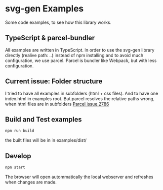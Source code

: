# svg-gen Examples

Some code examples, to see how this library works.

## TypeScript & parcel-bundler

All examples are written in TypeScript.
In order to use the svg-gen library directly (realive path: ..) instead of npm installing and to avoid much configuration, we use parcel.
Parcel is bundler like Webpack, but with less configuration.

## Current issue: Folder structure

I tried to have all examples in subfolders (html + css files).
And to have one index.html in examples root.
But parcel resolves the relative paths wrong, when html files are in subfolders [Parcel issue 2786](https://github.com/parcel-bundler/parcel/issues/2786)

## Build and Test examples

```sh
npm run build
```

the built files will be in in examples/dist/

## Develop

```sh
npm start
```

The browser will open autommatically the local webserver and refreshes when changes are made.